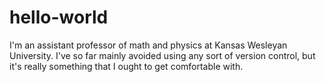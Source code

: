 # hello-world

I'm an assistant professor of math and physics at Kansas Wesleyan University. I've so far mainly avoided using any sort of version control, but it's really something that I ought to get comfortable with.
